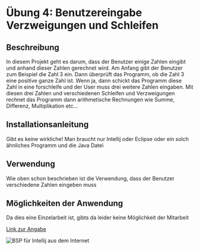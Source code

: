 # Übung 4: Benutzereingabe Verzweigungen und Schleifen

## Beschreibung

In diesem Projekt geht es darum, dass der Benutzer einige Zahlen eingibt und anhand dieser Zahlen gerechnet wird. Am Anfang gibt der Benutzer zum Beispiel die Zahl 3 ein. Dann überprüft das Programm, ob die Zahl 3 eine positive ganze Zahl ist. Wenn ja, dann schickt das Programm diese Zahl in eine forschleife und der User muss drei weitere Zahlen eingaben. Mit diesen drei Zahlen und verschiedenen Schleifen und Verzweigungen rechnet das Programm dann arithmetische Rechnungen wie Summe, Differenz, Multiplikation etc...

## Installationsanleitung
Gibt es keine wirkliche! Man braucht nur Intellij oder Eclipse oder ein solch ähnliches Programm und die Java Datei

## Verwendung
Wie oben schon beschrieben ist die Verwendung, dass der Benutzer verschiedene Zahlen eingeben muss

## Möglichkeiten der Anwendung

Da dies eine Einzelarbeit ist, gibts da leider keine Möglichkeit der Mitarbeit


[Link zur Angabe](https://moodle.campus02.at/pluginfile.php/148346/mod_resource/content/0/uebungsbeispiel4.pdf)

![BSP für Intellij aus dem Internet](intellij.png)

